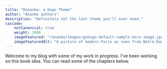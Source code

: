 ```yaml
---
title: "Dananke: a Hugo Theme"
author: "Ananke authors"
description: "Definitely not the last theme you'll ever need."
cascade:
    notCanonical: true
    weight: 1000
    imageFeatured: "/ananke/images/gohugo-default-sample-hero-image.jpg"
    imageFeaturedAlt: "A picture of modern Paris as seen from Notre-Dame Cathedral, with a cornice with a gargoyle on the left and dominating the scene"
---
```

Welcome to my blog with some of my work in progress. I've been working on this book idea. You can read some of the chapters below.
